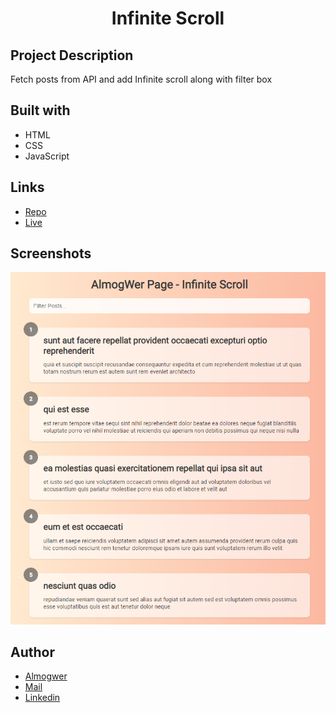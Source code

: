 <h1 align="center">Infinite Scroll</h1>

## Project Description

Fetch posts from API and add Infinite scroll along with filter box

## Built with

- HTML
- CSS
- JavaScript

## Links

- [Repo](https://github.com/AlmogWer/movie-seat-booking "Infinite scroll Repo")
- [Live](https://almogwer.github.io/infinite-scroll-posts/ "Live View")

## Screenshots

![](img/Capture.PNG "Home Page")

## Author

- [Almogwer](https://github.com/almogwer)
- [Mail](mailto:Almogish@gmail.com?Subject=Hi% "Hi!")
- [Linkedin](https://www.linkedin.com/in/almogwertzberger/)
